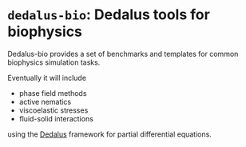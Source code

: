 # `dedalus-bio`: Dedalus tools for biophysics

Dedalus-bio provides a set of benchmarks and templates for common biophysics simulation tasks.

Eventually it will include

* phase field methods
* active nematics
* viscoelastic stresses
* fluid-solid interactions

using the [Dedalus](http://dedalus-project.org/) framework for partial differential equations.
